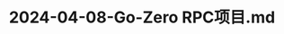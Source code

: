 ---
layout: post
title: 2024-04-08-Go-Zero RPC项目.md
categories: [Go-Zero]
description: 
keywords: Go-Zero RPC项目.md
mermaid: false
sequence: false
flow: false
mathjax: false
mindmap: false
mindmap2: false
---